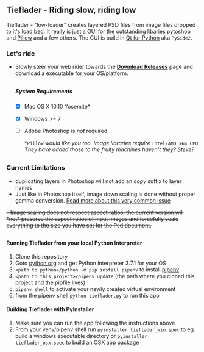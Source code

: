 ## Tieflader - Riding slow, riding low

Tieflader - "low-loader" creates layered PSD files from image files dropped
to it's load bed. 
It really is just a GUI for the outstanding libaries 
<a href="https://github.com/mdboom/pytoshop">pytoshop</a> and 
<a href="https://pillow.readthedocs.io/">Pillow</a> 
and a few others. The GUI is build in 
<a href="https://www.qt.io/qt-for-python">Qt for Python</a> aka `PySide2`. 


### Let's ride
  - Slowly steer your web rider towards the
    <b> <a href="https://github.com/tappi287/tieflader/releases/latest">Download Releases</a></b>
    page and download a executable for your OS/platform.
    
    ##
    
    ##### System Requirements
    - [x] Mac OS X 10.10 Yosemite*
    - [x] Windows >= 7
    - [ ] Adobe Photoshop is *not* required

        *`Pillow` *would like you too. Image libraries require* 
        `Intel/AMD x64 CPU` 
        *They have added those to the 
        fruity machines haven't they? Steve?*
##

### Current Limitations
  - duplicating layers in Photoshop will not add an _copy_ suffix to layer names
  - Just like in Photoshop itself, image down scaling is done without 
  proper gamma conversion. <a href="http://entropymine.com/imageworsener/gamma/">
  Read more about this very common issue
  </a>
  <del>- Image scaling does not respect aspect ratios, the current version will
  *not* preserve the aspect ratios of input images and forcefully scale
  everything to the size you have set for the Psd document.</del>

##

#### Running Tieflader from your local Python Interpreter
1. Clone this repository
2. Goto <a href="https://python.org">python.org</a> and get Python interpreter 3.7.1 for your OS
3. `<path to python>/python -m pip install pipenv` to install <a href="https://pipenv.readthedocs.io/">pipenv</a>
4. `<path to this project>/pipenv update` (the path where you cloned this project and the pipfile lives)
5. `pipenv shell` to activate your newly created virtual environment
6. from the pipenv shell `python tieflader.py` to run this app


#### Building Tieflader with PyInstaller
1. Make sure you can run the app following the instructions above
2. From your venv/pipenv shell run `pyinstaller tieflader_win.spec`
   to eg. build a windows executable directory or `pyinstaller tieflader_osx.spec`
   to build an OSX app package
   

